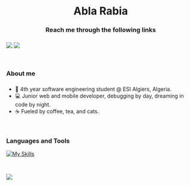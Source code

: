 
<h1 align="center">Abla Rabia</h1>

###

<h3 align="center">Reach me through the following links</h3>

###

[<img src="https://img.shields.io/badge/linkedin-%230077B5.svg?&style=for-the-badge&logo=linkedin&logoColor=white">](https://www.linkedin.com/in/abla-rabia-%F0%9F%87%B5%F0%9F%87%B8-982147231/)
[<img src="https://img.shields.io/badge/Gmail-D14836?style=for-the-badge&logo=gmail&logoColor=white">](mailto:la_rabia@esi.dz)

</br>
<h3 align="left">About me</h3>

###

- :school: 4th year software engineering student @ ESI Algiers, Algeria.
- 💻 Junior web and mobile developer, debugging by day, dreaming in code by night.
- ☕ Fueled by coffee, tea, and cats.
  

<br/>

<h3 align="left">Languages and Tools</h3>

[![My Skills](https://skillicons.dev/icons?i=androidstudio,c,css,django,docker,github,git,html,java,js,jquery,kotlin,linux,mysql,nodejs,ps,php,postman,py,react,sqlite,ubuntu,vscode,tensorflow&perline=8)](https://skillicons.dev)

<br/>
<div>
 
 ![](https://github-readme-stats.vercel.app/api/top-langs/?username=abla-rabia&theme=light&hide_border=false&include_all_commits=true&count_private=false&layout=compact&langs_count=8)<br/><br/>
</div>
<br/>


